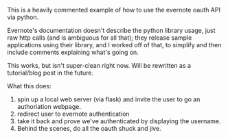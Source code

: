 This is a heavily commented example of how to use the evernote oauth API via python. 

Evernote's documentation doesn't describe the python library usage, just raw http calls (and is ambiguous for all that); they release sample applications using their library, and I worked off of that, to simplify and then include comments explaining what's going on.

This works, but isn't super-clean right now.  Will be rewritten as a tutorial/blog post in the future.

What this does: 

1.  spin up a local web server (via flask) and invite the user to go an authoriation webpage.
2.  redirect user to evernote authentication
3.  take it back and prove we've authenticated by displaying the username.
4.  Behind the scenes, do all the oauth shuck and jive.

